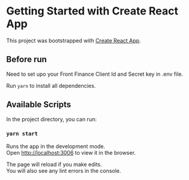 # Getting Started with Create React App

This project was bootstrapped with [Create React App](https://github.com/facebook/create-react-app).

## Before run

Need to set upo your Front Finance Client Id and Secret key in .env file.

Run `yarn` to install all dependencies.

## Available Scripts

In the project directory, you can run:

### `yarn start`

Runs the app in the development mode.\
Open [http://localhost:3006](http://localhost:3006) to view it in the browser.

The page will reload if you make edits.\
You will also see any lint errors in the console.
